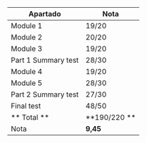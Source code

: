 Apartado | Nota
-- | --
Module 1 | 19/20
Module 2 | 20/20
Module 3 |  19/20
Part 1 Summary test |  28/30
Module 4 | 19/20
Module 5| 28/30
Part 2 Summary test | 27/30
Final test | 48/50
** Total ** | **190/220 **
Nota |**9,45**
